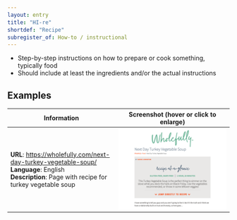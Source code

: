 ```yaml
---
layout: entry
title: "HI-re"
shortdef: "Recipe"
subregister_of: How-to / instructional
---
```


- Step-by-step instructions on how to prepare or cook something, typically food
- Should include at least the ingredients and/or the actual instructions

<!-- details -->

## Examples

<!-- START GENERATED SCREENSHOT GALLERY -->
<!--     NOTE: this screenshot gallery is automatically generated.       -->
<!--     Please avoid modifying it manually: any changes will be         -->
<!--     overwritten the next time the generation script is run.         -->
<table class="website-examples">
  <thead>
    <tr>
      <th class="website-examples-col-1">Information</th>
      <th class="website-examples-col-2">Screenshot (hover or click to enlarge)</th>
    </tr>
  </thead>
  <tbody>
    <tr>
      <td>
        <div class="img-url"><b>URL</b>: <a href="https://wholefully.com/next-day-turkey-vegetable-soup/">https://wholefully.com/next-day-turkey-vegetable-soup/</a></div>
        <div class="img-info"><b>Language</b>: English</div>
        <div class="img-info"><b>Description</b>: Page with recipe for turkey vegetable soup</div>
      </td>
      <td><a href="../static/screenshots/HI-re/wholefully.com_next-day-turkey-vegetable-soup--2048x1536.png"><img class="thumbnail" src="../static/screenshots/HI-re/wholefully.com_next-day-turkey-vegetable-soup--2048x1536.png" alt="screenshot of wholefully.com_next-day-turkey-vegetable-soup--2048x1536"></a></td>
    </tr>
  </tbody>
</table>
<!-- END GENERATED SCREENSHOT GALLERY -->
